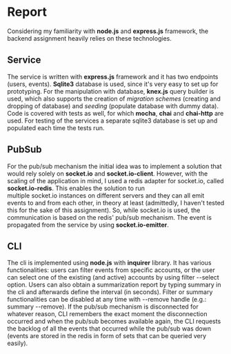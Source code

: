 # Report
Considering my familiarity with **node.js** and **express.js** framework, the backend assignment heavily relies on these technologies. 

## Service
The service is written with **express.js** framework and it has two endpoints (users, events). **Sqlite3** database is used, since it's very easy to set up for prototyping. For the manipulation with database, **knex.js** query builder is used, which also supports the creation of *migration schemes* (creating and dropping of database) and *seeding* (populate database with dummy data). Code is covered with tests as well, for which **mocha**, **chai** and **chai-http** are used. For testing of the services a separate sqlite3 database is set up and populated each time the tests run.

## PubSub
For the pub/sub mechanism the initial idea was to implement a solution that would rely solely on **socket.io** and **socket.io-client**. However, with the scaling of the application in mind, I used a redis adapter for socket.io, called **socket.io-redis**. This enables the solution to run multiple socket.io instances on different servers and they can all emit events to and from each other, in theory at least (admittedly, I haven't tested this for the sake of this assignment). So, while socket.io is used, the communication is based on the redis' pub/sub mechanism. The event is propagated from the service by using **socket.io-emitter**.

## CLI
The cli is implemented using **node.js** with **inquirer** library. It has various functionalities: users can filter events from specific accounts, or the user can select one of the existing (and active) accounts by using filter --select option. Users can also obtain a summarization report by typing summary in the cli and afterwards define the interval (in seconds). Filter or summary functionalities can be disabled at any time with --remove handle (e.g.: summary --remove). If the pub/sub mechanism is disconnected for whatever reason, CLI remembers the exact moment the disconnection occurred and when the pub/sub becomes available again, the CLI requests the backlog of all the events that occurred while the pub/sub was down (events are stored in the redis in form of sets that can be queried very easily).